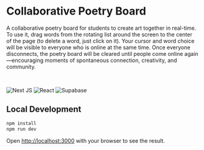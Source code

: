 # Collaborative Poetry Board

A collaborative poetry board for students to create art together in real-time. To use it, drag words from the rotating list around the screen to the center of the page (to delete a word, just click on it). Your cursor and word choice will be visible to everyone who is online at the same time. Once everyone disconnects, the poetry board will be cleared until people come online again—encouraging moments of spontaneous connection, creativity, and community.

<br />

![Next JS](https://img.shields.io/badge/Next-black?style=for-the-badge&logo=next.js&logoColor=white)
![React](https://img.shields.io/badge/react-%2320232a.svg?style=for-the-badge&logo=react&logoColor=%2361DAFB)
![Supabase](https://img.shields.io/badge/Supabase-3ECF8E?style=for-the-badge&logo=supabase&logoColor=white)

## Local Development

```bash
npm install
npm run dev
```

Open [http://localhost:3000](http://localhost:3000) with your browser to see the result.

